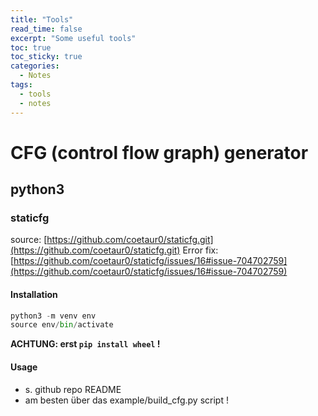 ```yaml
---
title: "Tools"
read_time: false
excerpt: "Some useful tools"
toc: true
toc_sticky: true
categories:
  - Notes
tags:
  - tools
  - notes
---
```


# CFG (control flow graph) generator

## python3

### staticfg

source: [https://github.com/coetaur0/staticfg.git](https://github.com/coetaur0/staticfg.git)
Error fix: [https://github.com/coetaur0/staticfg/issues/16#issue-704702759](https://github.com/coetaur0/staticfg/issues/16#issue-704702759)

#### Installation

```python
python3 -m venv env
source env/bin/activate
```

**ACHTUNG: erst `pip install wheel` !**

#### Usage

- s. github repo README
- am besten über das example/build_cfg.py script !
